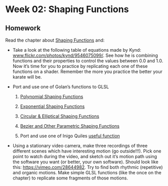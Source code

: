 # Week 02: Shaping Functions

## Homework

Read the chapter about [Shaping Functions](http://thebookofshaders.com/05/) and:

* Take a look at the following table of equations made by Kynd: www.flickr.com/photos/kynd/9546075099/. See how he is combining functions and their properties to control the values between 0.0 and 1.0. Now it’s time for you to practice by replicating each one of these functions on a shader. Remember the more you practice the better your karate will be.

* Port and use one of Golan’s functions to GLSL

    1. [Polynomial Shaping Functions](www.flong.com/texts/code/shapers_poly)
    
    2. [Exponential Shaping Functions](www.flong.com/texts/code/shapers_exp)
    
    3. [Circular & Elliptical Shaping Functions](www.flong.com/texts/code/shapers_circ)
    
    4. [Bezier and Other Parametric Shaping Functions](www.flong.com/texts/code/shapers_bez)

    5. Port and use one of Inigo Quiles [useful function](http://www.iquilezles.org/www/articles/functions/functions.htm)

* Using a stationary video camera, make three recordings of three different scenes which have interesting motion (go outside!!!). Pick one point to watch during the video, and sketch out it’s motion path using the software you want (or better, your own software). Should look like this: https://vimeo.com/28644982. Try to find both rhythmic (repetitive) and organic motions. Make simple GLSL functions (like the once on the chapter) to replicate some fragments of those motions.

